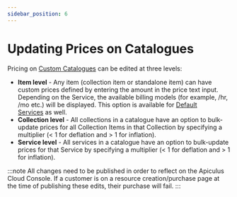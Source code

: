 ```yaml
---
sidebar_position: 6
---
```

# Updating Prices on Catalogues

Pricing on [Custom Catalogues](CreatingaCustomCatalogue.md) can be edited at three levels:

- **Item level** - Any item (collection item or standalone item) can have custom prices defined by entering the amount in the price text input. Depending on the Service, the available billing models  (for example, /hr, /mo etc.) will be displayed. This option is available for [Default Services](../WorkingwithDefaultServices) as well.
- **Collection level** - All collections in a catalogue have an option to bulk-update prices for all Collection Items in that Collection by specifying a multiplier (< 1 for deflation and > 1 for inflation).
- **Service level** - All services in a catalogue have an option to bulk-update prices for that Service by specifying a multiplier (< 1 for deflation and > 1 for inflation).

:::note
All changes need to be published in order to reflect on the Apiculus Cloud Console. If a customer is on a resource creation/purchase page at the time of publishing these edits, their purchase will fail.
:::
